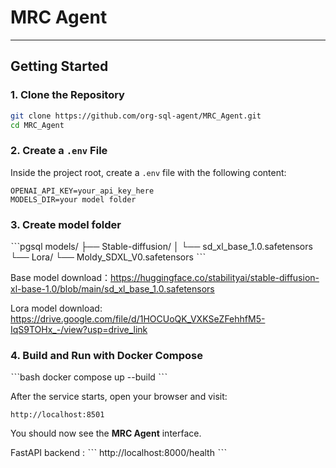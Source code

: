 # MRC Agent


---
## Getting Started

### 1. Clone the Repository

```bash
git clone https://github.com/org-sql-agent/MRC_Agent.git
cd MRC_Agent
```

### 2. Create a `.env` File
Inside the project root, create a `.env` file with the following content:
```env
OPENAI_API_KEY=your_api_key_here
MODELS_DIR=your model folder
```


### 3. Create model folder

ˋˋˋpgsql
models/
├── Stable-diffusion/
│   └── sd_xl_base_1.0.safetensors
└── Lora/
    └── Moldy_SDXL_V0.safetensors
ˋˋˋ

Base model download：https://huggingface.co/stabilityai/stable-diffusion-xl-base-1.0/blob/main/sd_xl_base_1.0.safetensors

Lora model download: https://drive.google.com/file/d/1HOCUoQK_VXKSeZFehhfM5-IqS9TOHx_-/view?usp=drive_link

### 4. Build and Run with Docker Compose
ˋˋˋbash
docker compose up --build
ˋˋˋ

After the service starts, open your browser and visit:
```
http://localhost:8501
```

You should now see the **MRC Agent** interface.


FastAPI backend :
ˋˋˋ
http://localhost:8000/health
ˋˋˋ

